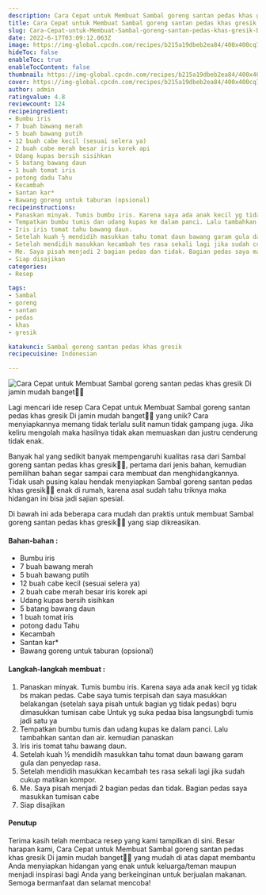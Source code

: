 ```yaml
---
description: Cara Cepat untuk Membuat Sambal goreng santan pedas khas gresik Di jamin mudah banget"
title: Cara Cepat untuk Membuat Sambal goreng santan pedas khas gresik Di jamin mudah banget
slug: Cara-Cepat-untuk-Membuat-Sambal-goreng-santan-pedas-khas-gresik-Di-jamin-mudah-banget
date: 2022-6-17T03:09:12.063Z
image: https://img-global.cpcdn.com/recipes/b215a19dbeb2ea84/400x400cq70/photo.jpg
hideToc: false
enableToc: true
enableTocContent: false
thumbnail: https://img-global.cpcdn.com/recipes/b215a19dbeb2ea84/400x400cq70/photo.jpg
cover: https://img-global.cpcdn.com/recipes/b215a19dbeb2ea84/400x400cq70/photo.jpg
author: admin
ratingvalue: 4.8
reviewcount: 124
recipeingredient:
- Bumbu iris
- 7 buah bawang merah
- 5 buah bawang putih
- 12 buah cabe kecil (sesuai selera ya)
- 2 buah cabe merah besar iris korek api
- Udang kupas bersih sisihkan
- 5 batang bawang daun
- 1 buah tomat iris
- potong dadu Tahu
- Kecambah
- Santan kar*
- Bawang goreng untuk taburan (opsional)
recipeinstructions:
- Panaskan minyak. Tumis bumbu iris. Karena saya ada anak kecil yg tidak bs makan pedas. Cabe saya tumis terpisah dan saya masukkan belakangan (setelah saya pisah untuk bagian yg tidak pedas) bqru dimasukkan tumisan cabe Untuk yg suka pedaa bisa langsungbdi tumis jadi satu ya
- Tempatkan bumbu tumis dan udang kupas ke dalam panci. Lalu tambahkan santan dan air. kemudian panaskan
- Iris iris tomat tahu bawang daun.
- Setelah kuah ½ mendidih masukkan tahu tomat daun bawang garam gula dan penyedap rasa.
- Setelah mendidih masukkan kecambah tes rasa sekali lagi jika sudah cukup matikan kompor.
- Me. Saya pisah menjadi 2 bagian pedas dan tidak. Bagian pedas saya masukkan tumisan cabe
- Siap disajikan
categories:
- Resep

tags:
- Sambal
- goreng
- santan
- pedas
- khas
- gresik

katakunci: Sambal goreng santan pedas khas gresik
recipecuisine: Indonesian

---
```


![Cara Cepat untuk Membuat Sambal goreng santan pedas khas gresik Di jamin mudah banget👩‍🍳](https://img-global.cpcdn.com/recipes/b215a19dbeb2ea84/400x400cq70/photo.jpg)

Lagi mencari ide resep Cara Cepat untuk Membuat Sambal goreng santan pedas khas gresik Di jamin mudah banget👩‍🍳 yang unik? Cara menyiapkannya memang tidak terlalu sulit namun tidak gampang juga. Jika keliru mengolah maka hasilnya tidak akan memuaskan dan justru cenderung tidak enak.

Banyak hal yang sedikit banyak mempengaruhi kualitas rasa dari Sambal goreng santan pedas khas gresik👩‍🍳, pertama dari jenis bahan, kemudian pemilihan bahan segar sampai cara membuat dan menghidangkannya. Tidak usah pusing kalau hendak menyiapkan Sambal goreng santan pedas khas gresik👩‍🍳 enak di rumah, karena asal sudah tahu triknya maka hidangan ini bisa jadi sajian spesial.

Di bawah ini ada beberapa cara mudah dan praktis untuk membuat Sambal goreng santan pedas khas gresik👩‍🍳 yang siap dikreasikan.

<!--inarticleads1-->

#### Bahan-bahan :

- Bumbu iris
- 7 buah bawang merah
- 5 buah bawang putih
- 12 buah cabe kecil (sesuai selera ya)
- 2 buah cabe merah besar iris korek api
- Udang kupas bersih sisihkan
- 5 batang bawang daun
- 1 buah tomat iris
- potong dadu Tahu
- Kecambah
- Santan kar*
- Bawang goreng untuk taburan (opsional)

<!--inarticleads2-->

#### Langkah-langkah membuat :

1. Panaskan minyak. Tumis bumbu iris. Karena saya ada anak kecil yg tidak bs makan pedas. Cabe saya tumis terpisah dan saya masukkan belakangan (setelah saya pisah untuk bagian yg tidak pedas) bqru dimasukkan tumisan cabe Untuk yg suka pedaa bisa langsungbdi tumis jadi satu ya
1. Tempatkan bumbu tumis dan udang kupas ke dalam panci. Lalu tambahkan santan dan air. kemudian panaskan
1. Iris iris tomat tahu bawang daun.
1. Setelah kuah ½ mendidih masukkan tahu tomat daun bawang garam gula dan penyedap rasa.
1. Setelah mendidih masukkan kecambah tes rasa sekali lagi jika sudah cukup matikan kompor.
1. Me. Saya pisah menjadi 2 bagian pedas dan tidak. Bagian pedas saya masukkan tumisan cabe
1. Siap disajikan

#### Penutup

Terima kasih telah membaca resep yang kami tampilkan di sini. Besar harapan kami, Cara Cepat untuk Membuat Sambal goreng santan pedas khas gresik Di jamin mudah banget👩‍🍳 yang mudah di atas dapat membantu Anda menyiapkan hidangan yang enak untuk keluarga/teman maupun menjadi inspirasi bagi Anda yang berkeinginan untuk berjualan makanan. Semoga bermanfaat dan selamat mencoba!